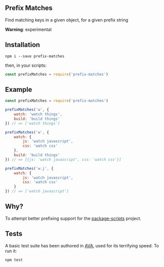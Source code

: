 Prefix Matches
---

Find matching keys in a given object, for a given prefix string

**Warning**: experimental

## Installation

	npm i --save prefix-matches
	
then, in your scripts:

```js
const prefixMatches = require('prefix-matches')
```

## Example

```js
const prefixMatches = require('prefix-matches')

prefixMatches('w', {
	watch: 'watch things',
	build: 'build things'
}) // => ['watch things']

prefixMatches('w', {
	watch: {
		js: 'watch javascript',
		css: 'watch css'
	},
	build: 'build things'
}) // => [{js: 'watch javascript', css: 'watch css'}]

prefixMatches('w.j', {
	watch: {
		js: 'watch javascript',
		css: 'watch css'
	}
}) // => ['watch javascript']
```

## Why?

To attempt better prefixing support for the [package-scripts](https://github.com/kentcdodds/p-s) project.

## Tests

A basic test suite has been authored in [AVA](https://github.com/sindresorhus/ava), used for its terrifying speed. To run it:

	npm test
